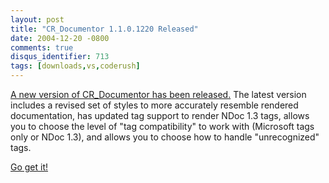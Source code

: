 ```yaml
---
layout: post
title: "CR_Documentor 1.1.0.1220 Released"
date: 2004-12-20 -0800
comments: true
disqus_identifier: 713
tags: [downloads,vs,coderush]
---
```

[A new version of CR_Documentor has been
released.](/archive/2004/11/15/cr_documentor-the-documentor-plug-in-for-dxcore.aspx)
The latest version includes a revised set of styles to more accurately
resemble rendered documentation, has updated tag support to render NDoc
1.3 tags, allows you to choose the level of "tag compatibility" to work
with (Microsoft tags only or NDoc 1.3), and allows you to choose how to
handle "unrecognized" tags.

 [Go get
it!](/archive/2004/11/15/cr_documentor-the-documentor-plug-in-for-dxcore.aspx)
